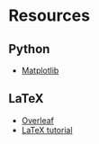 # Resources

## Python
- [Matplotlib](https://matplotlib.org/stable/tutorials/introductory/pyplot.html)

## LaTeX
- [Overleaf](https://www.overleaf.com)
- [LaTeX tutorial](https://www.overleaf.com/learn/latex/Learn_LaTeX_in_30_minutes)
